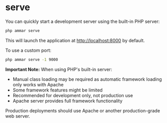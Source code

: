 # serve

You can quickly start a development server using the built-in PHP server:

```bash
php ammar serve
```

This will launch the application at [http://localhost:8000](http://localhost:8000) by default.

To use a custom port:

```bash
php ammar serve -1 9000
```

**Important Note:** When using PHP's built-in server:

* Manual class loading may be required as automatic framework loading only works with Apache
* Some framework features might be limited
* Recommended for development only, not production use
* Apache server provides full framework functionality

Production deployments should use Apache or another production-grade web server.
